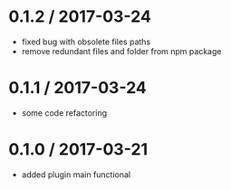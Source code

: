 0.1.2 / 2017-03-24
==================

  * fixed bug with obsolete files paths
  * remove redundant files and folder from npm package

0.1.1 / 2017-03-24
==================

  * some code refactoring

0.1.0 / 2017-03-21
==================

  * added plugin main functional
